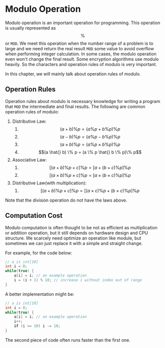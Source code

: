 # Modulo Operation

Modulo operation is an important operation for programming. This operation is usually represented as $$\%$$ or `MOD`.
We meet this operation when the number range of a problem is to large and we need return the real result `MOD` some
value to avoid overflow when performing integer calculation. In some cases, the modulo operation even won't change
the final result. Some encryption algorithms use modulo heavily. So the characters and operation rules of
modulo is very important.

In this chapter, we will mainly talk about operation rules of modulo.

## Operation Rules

Operation rules about modulo is necessary knowledge for writing a program that `MOD` the intermediate and final results.
The following are common operation rules of modulo:

1. Distributive Law:
    1. $$(a + b) \% p = (a \% p + b \% p) \% p$$
    1. $$(a - b) \% p = (a \% p - b \% p) \% p$$
    1. $$(a \times b) \% p = (a \% p \times b \% p)\% p$$
    1. $$(a \hat{} b) \% p = (a \% p \hat{} b \% p)\% p$$
2. Associative Law:
    1. $$[(a + b) \% p + c] \% p = [a + (b + c) \% p] \% p$$
    1. $$[(a \times b) \% p \times c] \% p = [a \times (b \times c) \% p] \% p$$
3. Distributive Law(with multiplication):
    1. $$[(a + b) \% p \times c] \% p = [(a \times c)\%p + (b \times c) \% p] \% p$$

Note that the division operation do not have the laws above.

## Computation Cost

Modulo computation is often thought to be not as efficient as multiplication or addition operation,
but it still depends on hardware design and CPU structure. We scarcely need optimize an operation
like module, but sometimes we can just replace it with a simple and straight change.

For example, for the code below:

```java
// a is int[10]
int i = 0;
while(true) {
    a[i] = i; // an example operation
    i = (i + 1) % 10; // increase i without index out of range
}
```

A better implementation might be:

```java
// a is int[10]
int i = 0;
while(true) {
    a[i] = i; // an example operation
    i++;
    if (i >= 10) i -= 10;
}
```

The second piece of code often runs faster than the first one.
